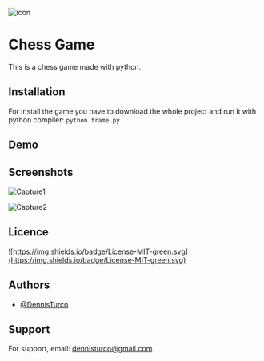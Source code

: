 
![icon](https://user-images.githubusercontent.com/57963761/230503459-79155b02-d96e-4964-96c4-c4b9cef30872.png)

# Chess Game

This is a chess game made with python.

## Installation

For install the game you have to download the whole project and run it with python compiler:
`python frame.py`

## Demo

## Screenshots

![Capture1](https://user-images.githubusercontent.com/57963761/230503243-f7d41579-0b0d-40de-96f6-a5df39ea9648.PNG)

![Capture2](https://user-images.githubusercontent.com/57963761/230503247-59ca99c9-90ac-4245-aa7c-3facc848d99e.PNG)


## Licence

![https://img.shields.io/badge/License-MIT-green.svg](https://img.shields.io/badge/License-MIT-green.svg)

## Authors

- [@DennisTurco](https://www.github.com/DennisTurco)

## Support

For support, email: [dennisturco@gmail.com](mailto:dennisturco@gmail.com)
